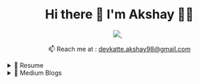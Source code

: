 <h1 align='center'>
  Hi there 👋 I'm Akshay 👨‍💻
</h1>


<p align='center'>
  
  <a href="https://www.linkedin.com/in/akshaydevkate/">
    <img src="https://img.shields.io/badge/linkedin-%230077B5.svg?&style=for-the-badge&logo=linkedin&logoColor=white" />
  </a>&nbsp;&nbsp; 
</p>

<p align='center'>
  📫 Reach me at : <a href='mailto:devkatte.akshay98@gmail.com'>devkatte.akshay98@gmail.com</a>
</p>

<details>
  <summary>📃 Resume</summary>


## Education

- 📖 **Berliner Startup Stipendum**\
📆 2022 \
📍 **Technische Universität Berlin** - Berlin, Germany

- 📖 **Masters: Big Data and Business Analytics**\
📆 2019 - 2021\
📍 **FOM Hochschule Hochschulzentrum** - Essen, Germany

- 📖 **Bachelors: Computer Engineering**\
📆 2015 - 2018\
📍 **Sinhgad Institutes Smt. Kashibai Navale College of Engineering** - Pune, India
  
- 📖 **Diploma: Information Technology**\
📆 2012 - 2015\
📍 **Sinhgad Institutes Sou. Venutai Chavan Polytechnic** - Pune, India
 </details>
 
<details>
  <summary>📃 Medium Blogs</summary>

## Web Development
- 📖 **How to create and run react.js app on macOS**\
  📍[Link](https://akshaydevkate.medium.com/how-to-create-and-run-react-js-app-on-macos-a92115f9ee31)
  
- 📖 **How to download and install node.js and npm on macOS**\
  📍[Link](https://medium.com/nerd-for-tech/how-to-download-and-install-node-js-and-npm-on-macos-e58ae1506d71)
  
- 📖 **How to install and run Apache, PHP on mac OS Big Sur**\
  📍[Link](https://medium.com/nerd-for-tech/how-to-run-apache-php-on-mac-os-big-sur-7ffbf7cbef7b)
  
## Mobile Application Development 
- 📖 **How to connect Xcode and GitHub**\
  📍[Link](https://medium.com/nerd-for-tech/how-to-connect-github-and-xcode-499134c62eac)
  
- 📖 **How to create alerts in Xcode**\
  📍[Link](https://akshaydevkate.medium.com/how-to-create-uialert-in-storyboard-ui-xcode-a021756db086)
  
- 📖 **Transfer data between the ViewController in UIKit (basic step by step guide)**\
  📍[Link](https://medium.com/nerd-for-tech/transfer-data-between-the-viewcontroller-in-uikit-basic-step-by-step-guide-cc53368b852d)
  
- 📖 **How to change the name of ViewController in iOS**\
  📍[Link](https://medium.com/codex/change-name-of-viewcontroller-in-storyboardui-d5c1acd22335)
  
## Process Mining
- 📖 **Download and install ProM 6.9 (process mining tool) on macOS**\
  📍[Link](https://medium.com/process-mining-opensource/download-and-install-prom-6-9-process-mining-tool-on-macos-e482a3c9fea0)
  
